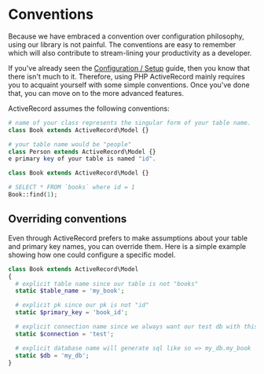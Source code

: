 # Conventions

Because we have embraced a convention over configuration philosophy, using our library is not painful. The conventions are easy to remember which will also contribute to stream-lining your productivity as a developer.

If you've already seen the [Configuration / Setup](configuration-setup.md) guide, then you know that there isn't much to it. Therefore, using PHP ActiveRecord mainly requires you to acquaint yourself with some simple conventions. Once you've done that, you can move on to the more advanced features.

ActiveRecord assumes the following conventions:

```php
# name of your class represents the singular form of your table name.
class Book extends ActiveRecord\Model {}

# your table name would be "people"
class Person extends ActiveRecord\Model {}
e primary key of your table is named "id".

class Book extends ActiveRecord\Model {}

# SELECT * FROM `books` where id = 1
Book::find(1);
```

## Overriding conventions

Even through ActiveRecord prefers to make assumptions about your table and primary key names, you can override them. Here is a simple example showing how one could configure a specific model.

```php
class Book extends ActiveRecord\Model
{
  # explicit table name since our table is not "books"
  static $table_name = 'my_book';

  # explicit pk since our pk is not "id"
  static $primary_key = 'book_id';

  # explicit connection name since we always want our test db with this model
  static $connection = 'test';

  # explicit database name will generate sql like so => my_db.my_book
  static $db = 'my_db';
}
```
